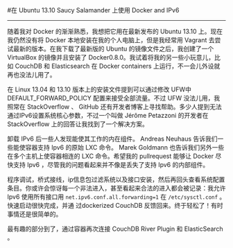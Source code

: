#在 Ubuntu 13.10 Saucy  Salamander 上使用 Docker and IPv6  

***


随着我对 Docker 的渐渐熟悉，我想把它用在最新发布的 Ubuntu 13.10 上。现在我仍然没有将 Docker 本地安装在我的个人电脑上，但是我经常用 Vagrant 去尝试最新的版本。在我下载了最新版的 Ubuntu 的镜像文件之后，我创建了一个 VirtualBox 的镜像并且安装了 Docker0.8.0。我试着将我的另一些小玩意儿，比如 CouchDB 和 Elasticsearch 在 Docker containers 上运行，不一会儿外设就再也没法儿用了。


在 Linux 13.04 和 13.10 版本上的安装文件提到可以通过修改 UFW中 DEFAULT_FORWARD_POLICY 配置来接受全部流量。不过 UFW 没法儿用，我照常在 StackOverflow 、 GitHub 还有开发者博客上寻找帮助。多少人提到无法通过IPv6设置系统核心参数，不过一个叫做 Jérôme Petazzoni 的开发者在 StackOverflow 上的回答让我找到了一个解决方案。


卸载 IPv6 后一些人发现能使其工作的内在组件。 Andreas Neuhaus 告诉我们一些能使容器支持 Ipv6 的原始 LXC 命令。 Marek Goldmann 也告诉我们另外一些在多个主机上使容器相连的 LXC 命令。希望我的 pullrequest  能够让 Docker 尽快支持 Ipv6 ，尽管我的问题看起来并不像是丢失了支持 Ipv6 的内部组件。

程序调试，桥式接线，ip信息包过滤系统以及接口安装，然后再回头查看系统配置条目。你或许会惊讶每一个非法进入，甚至看起来合法的进入都会被记录：我允许 Ipv6 使用所有接口用 `net.ipv6.conf.all.forwarding=1` 在 `/etc/sysctl.conf` 。快速启动很快完成，并通 过dockerized CouchDB 反馈回来。终于轻松了！有时事情还是很简单的。

最有趣的部分到了，通过容器再次连接 CouchDB River Plugin 和 ElasticSearch 。

